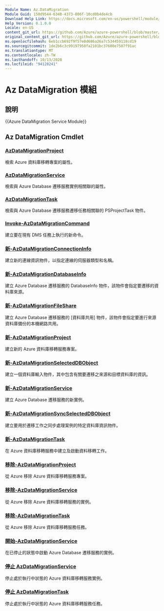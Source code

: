 ```yaml
---
Module Name: Az.DataMigration
Module Guid: 150d9544-6348-4373-806f-10cd0b4de4cb
Download Help Link: https://docs.microsoft.com/en-us/powershell/module/az.datamigration
Help Version: 0.1.0.0
Locale: en-US
content_git_url: https://github.com/Azure/azure-powershell/blob/master/src/DataMigration/DataMigration/help/Az.DataMigration.md
original_content_git_url: https://github.com/Azure/azure-powershell/blob/master/src/DataMigration/DataMigration/help/Az.DataMigration.md
ms.openlocfilehash: 6eb1ccb692f9f57e0d686a26a7c534459118cd19
ms.sourcegitcommit: 1de2b6c3c99197958fa2101bc37680e7507f91ac
ms.translationtype: MT
ms.contentlocale: zh-TW
ms.lasthandoff: 10/13/2020
ms.locfileid: "94128241"
---
```

# Az DataMigration 模組
## 說明
{{Azure DataMigration Service Module}}

## Az DataMigration Cmdlet
### [AzDataMigrationProject](Get-AzDataMigrationProject.md)
檢索 Azure 資料庫移轉專案的屬性。

### [AzDataMigrationService](Get-AzDataMigrationService.md)
檢索與 Azure Database 遷移服務實例相關聯的屬性。 

### [AzDataMigrationTask](Get-AzDataMigrationTask.md)
檢索與 Azure Database 遷移服務遷移任務相關聯的 PSProjectTask 物件。

### [Invoke-AzDataMigrationCommand](Invoke-AzDataMigrationCommand.md)
建立要在現有 DMS 任務上執行的新命令。

### [新-AzDataMigrationConnectionInfo](New-AzDataMigrationConnectionInfo.md)
建立新的連線資訊物件，以指定連線的伺服器類型和名稱。

### [新-AzDataMigrationDatabaseInfo](New-AzDataMigrationDatabaseInfo.md)
建立 Azure Database 遷移服務的 DatabaseInfo 物件，該物件會指定要遷移的資料庫來源。

### [新-AzDataMigrationFileShare](New-AzDataMigrationFileShare.md)
建立 Azure Database 遷移服務的 [資料庫共用] 物件，該物件會指定要進行來源資料庫備份的本機網路共用。

### [新-AzDataMigrationProject](New-AzDataMigrationProject.md)
建立新的 Azure 資料庫移轉服務專案。

### [新-AzDataMigrationSelectedDBObject](New-AzDataMigrationSelectedDBObject.md)
建立一個資料庫輸入物件，其中包含有關要遷移之來源和目標資料庫的資訊。

### [新-AzDataMigrationService](New-AzDataMigrationService.md)
建立 Azure Database 遷移服務的新實例。

### [新-AzDataMigrationSyncSelectedDBObject](New-AzDataMigrationSyncSelectedDBObject.md)
建立要用於遷移工作之同步處理案例的特定資料庫資訊物件。

### [新-AzDataMigrationTask](New-AzDataMigrationTask.md)
在 Azure 資料庫移轉服務中建立及啟動資料移轉工作。

### [移除-AzDataMigrationProject](Remove-AzDataMigrationProject.md)
從 Azure 移除 Azure 資料庫移轉服務專案。

### [移除-AzDataMigrationService](Remove-AzDataMigrationService.md)
從 Azure 移除 Azure 資料庫移轉服務的實例。

### [移除-AzDataMigrationTask](Remove-AzDataMigrationTask.md)
從 Azure 移除 Azure 資料庫移轉服務任務。

### [開始-AzDataMigrationService](Start-AzDataMigrationService.md)
在已停止的狀態中啟動 Azure Database 遷移服務的實例。 

### [停止 AzDataMigrationService](Stop-AzDataMigrationService.md)
停止處於執行中狀態的 Azure 資料庫移轉服務實例。

### [停止 AzDataMigrationTask](Stop-AzDataMigrationTask.md)
停止處於執行中狀態的 Azure 資料庫移轉服務任務。

